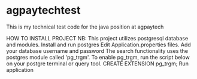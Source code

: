 # agpaytechtest
This is my technical test code for the java position at agpaytech


HOW TO INSTALL PROJECT
NB: This project utilizes postgresql database and modules.
Install and run postgres 
Edit Application.properties files. Add your database username and password
The search functionality uses the postgres module called 'pg_trgm'.
To enable pg_trgm, run the script below on your postgre terminal or query tool.
CREATE EXTENSION pg_trgm;
Run application
